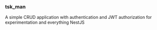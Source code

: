 ### tsk_man
A simple CRUD application with authentication and JWT authorization for experimentation and everything NestJS


